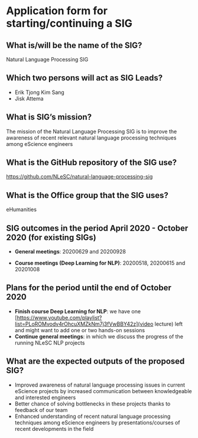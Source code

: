 # Application form for starting/continuing a SIG

## What is/will be the name of the SIG?
Natural Language Processing SIG

## Which two persons will act as SIG Leads?
- Erik Tjong Kim Sang
- Jisk Attema

## What is SIG’s mission?
The mission of the Natural Language Processing SIG is to improve the awareness of recent relevant natural language processing techniques among eScience engineers

## What is the GitHub repository of the SIG use?
https://github.com/NLeSC/natural-language-processing-sig

## What is the Office group that the SIG uses?
eHumanities

## SIG outcomes in the period April 2020 - October 2020 (for existing SIGs)
- **General meetings**: 
20200629 and 20200928

- **Course meetings (Deep Learning for NLP)**: 
20200518, 20200615 and 20201008

## Plans for the period until the end of October 2020
<!--  help text goes here  -->
- **Finish course Deep Learning for NLP**: we have one [https://www.youtube.com/playlist?list=PLoROMvodv4rOhcuXMZkNm7j3fVwBBY42z](video lecture) left and might want to add one or two hands-on sessions
- **Continue general meetings**: in which we discuss the progress of the running NLeSC NLP projects

## What are the expected outputs of the proposed SIG?
- Improved awareness of natural language processing issues in current eScience projects by increased communication between knowledgeable and interested engineers
- Better chance of solving bottlenecks in these projects thanks to feedback of our team
- Enhanced understanding of recent natural language processing techniques among eScience engineers by presentations/courses of recent developments in the field

